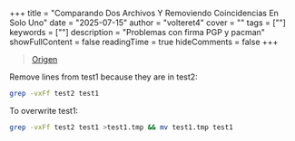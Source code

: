 +++
title = "Comparando Dos Archivos Y Removiendo Coincidencias En Solo Uno"
date = "2025-07-15"
author = "volteret4"
cover = ""
tags = [""]
keywords = [""]
description = "Problemas con firma PGP y pacman"
showFullContent = false
readingTime = true
hideComments = false
+++


> [Origen](<https://stackoverflow.com/questions/37503186/comparing-two-files-by-lines-and-removing-duplicates-from-first-file" class="tc-tiddlylink-external>)

Remove lines from test1 because they are in test2:

```bash
grep -vxFf test2 test1
```


To overwrite test1:
```bash
grep -vxFf test2 test1 >test1.tmp && mv test1.tmp test1
```
